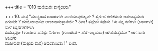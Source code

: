 +++
title = "010 ಮಣಿಯರೇ ಮನ್ನೆಯರು"

+++
10. ಮತ್ತೆ "ಮಾನ್ಯರಾದ ರಾಜರುಗಳು ಮಣಿಯುವುದಿಲ್ಲವೇ ? ಸ್ವರ್ಗದ ಗಣಿಕೆಯರು ಅಪಹಾಸ್ಯಮಾಡಿ ನಗುವರೇ ? ದುರ್ಯೋಧನನು ಅಣಕವಾಡುತ್ತಾನೆಯೇ ? ಶಿವಾ ! ತಪ್ಪೇನು ತಪ್ಪೇನು ! ಈ ನನ್ನ ಕಣೆಗಳು (ಬಾಣಗಳು) ನಾಳೆ ಕಬ್ಬಿನಗಣೆಗಳಾಗಿ   
ಬಿಡುತ್ತವೋ ! ಗಾಂಡೀವ ಧನುಸ್ಸು ನಿರ್ಗುಣ (ಗುಣರಹಿತ - ಹೆದೆ ಇಲ್ಲದುದು) ಆಗಿಬಿಡುತ್ತದೋ ? ಆಗ ನಾನು ಅರ್ಜುನ   
ಮಹೀರುಹ (ಮತ್ತಿಯ ಮರ) ಆದಂತಾಯಿತು !" ಎಂದ.